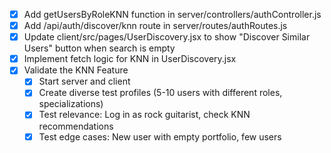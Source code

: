 - [x] Add getUsersByRoleKNN function in server/controllers/authController.js
- [x] Add /api/auth/discover/knn route in server/routes/authRoutes.js
- [x] Update client/src/pages/UserDiscovery.jsx to show "Discover Similar Users" button when search is empty
- [x] Implement fetch logic for KNN in UserDiscovery.jsx
- [x] Validate the KNN Feature
  - [x] Start server and client
  - [x] Create diverse test profiles (5-10 users with different roles, specializations)
  - [x] Test relevance: Log in as rock guitarist, check KNN recommendations
  - [x] Test edge cases: New user with empty portfolio, few users

